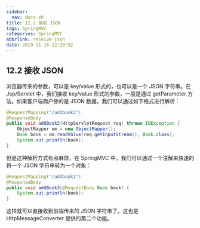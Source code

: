 ```yaml
---
sidebar:
  nav: docs-zh
title: 12.2 接收 JSON
tags: SpringMVC
categories: SpringMVC
abbrlink: receive-json
date: 2019-11-16 22:28:52
---
```


## 12.2 接收 JSON

浏览器传来的参数，可以是 key/value 形式的，也可以是一个 JSON 字符串。在 Jsp/Servlet 中，我们接收 key/value 形式的参数，一般是通过 getParameter 方法。如果客户端商户惨的是 JSON 数据，我们可以通过如下格式进行解析：

```java
@RequestMapping("/addbook2")
@ResponseBody
public void addBook2(HttpServletRequest req) throws IOException {
    ObjectMapper om = new ObjectMapper();
    Book book = om.readValue(req.getInputStream(), Book.class);
    System.out.println(book);
}
```

但是这种解析方式有点麻烦，在 SpringMVC 中，我们可以通过一个注解来快速的将一个 JSON 字符串转为一个对象：

```java
@RequestMapping("/addbook3")
@ResponseBody
public void addBook3(@RequestBody Book book) {
    System.out.println(book);
}
```

这样就可以直接收到前端传来的 JSON 字符串了。这也是 HttpMessageConverter 提供的第二个功能。